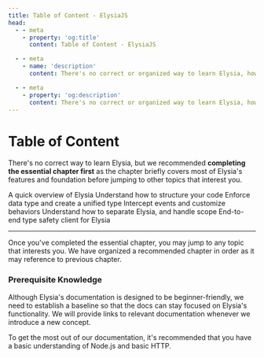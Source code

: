 ```yaml
---
title: Table of Content - ElysiaJS
head:
  - - meta
    - property: 'og:title'
      content: Table of Content - ElysiaJS

  - - meta
    - name: 'description'
      content: There's no correct or organized way to learn Elysia, however, we recommended completing the essential chapter first as the chapter briefly covers most of Elysia's features and foundation before jumping to other topics that interest you. Once you've completed the essential chapter, you may jump to any topic that interests you. However, we recommended following the order of the chapter as it may reference to previous chapter.

  - - meta
    - property: 'og:description'
      content: There's no correct or organized way to learn Elysia, however, we recommended completing the essential chapter first as the chapter briefly covers most of Elysia's features and foundation before jumping to other topics that interest you. Once you've completed the essential chapter, you may jump to any topic that interests you. However, we recommended following the order of the chapter as it may reference to previous chapter.
---
```


<script setup>
    import Card from '../components/nearl/card.vue'
    import Deck from '../components/nearl/card-deck.vue'
</script>

# Table of Content
There's no correct way to learn Elysia, but we recommended **completing the essential chapter first** as the chapter briefly covers most of Elysia's features and foundation before jumping to other topics that interest you.

<Deck>
	<Card title="Cheat sheet" href="/integrations/cheat-sheet">
	    A quick overview of Elysia
	</Card>
    <Card title="Structure" href="/essential/structure">
        Understand how to structure your code
    </Card>
    <Card title="Validation" href="/essential/validation">
        Enforce data type and create a unified type
    </Card>
    <Card title="Life Cycle" href="/essential/life-cycle">
        Intercept events and customize behaviors
    </Card>
    <Card title="Plugin and Scope" href="/essential/plugin">
        Understand how to separate Elysia, and handle scope
    </Card>
    <Card title="Eden" href="/eden/overview">
        End-to-end type safety client for Elysia
    </Card>
</Deck>

---

Once you've completed the essential chapter, you may jump to any topic that interests you. We have organized a recommended chapter in order as it may reference to previous chapter.

### Prerequisite Knowledge
Although Elysia's documentation is designed to be beginner-friendly, we need to establish a baseline so that the docs can stay focused on Elysia's functionality. We will provide links to relevant documentation whenever we introduce a new concept.

To get the most out of our documentation, it's recommended that you have a basic understanding of Node.js and basic HTTP.
